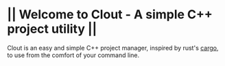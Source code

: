 <h1>|| Welcome to Clout - A simple C++ project utility ||</h1>
Clout is an easy and simple C++ project manager, inspired by rust's <a href="https://github.com/rust-lang/cargo">cargo</a>, to use from the comfort of your command line.
